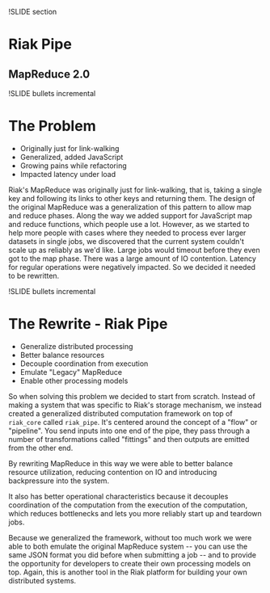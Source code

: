 !SLIDE section

# Riak Pipe

## MapReduce 2.0

!SLIDE bullets incremental

# The Problem

* Originally just for link-walking
* Generalized, added JavaScript
* Growing pains while refactoring
* Impacted latency under load

<div class="notes hidden">
Riak's MapReduce was originally just for link-walking, that is, taking
a single key and following its links to other keys and returning
them. The design of the original MapReduce was a generalization of
this pattern to allow map and reduce phases. Along the way we added
support for JavaScript map and reduce functions, which people use a
lot.  However, as we started to help more people with cases where they
needed to process ever larger datasets in single jobs, we discovered
that the current system couldn't scale up as reliably as we'd
like. Large jobs would timeout before they even got to the map
phase. There was a large amount of IO contention. Latency for regular
operations were negatively impacted. So we decided it needed to be rewritten.
</div>

!SLIDE bullets incremental

# The Rewrite - Riak Pipe

* Generalize distributed processing
* Better balance resources
* Decouple coordination from execution
* Emulate "Legacy" MapReduce
* Enable other processing models

<div class="notes hidden"> 

<p>So when solving this problem we decided to start from
scratch. Instead of making a system that was specific to Riak's
storage mechanism, we instead created a generalized distributed
computation framework on top of <code>riak_core</code> called
<code>riak_pipe</code>. It's centered around the concept of a "flow"
or "pipeline". You send inputs into one end of the pipe, they pass
through a number of transformations called "fittings" and then outputs
are emitted from the other end.</p>

<p>By rewriting MapReduce in this way we were able to better balance
resource utilization, reducing contention on IO and introducing
backpressure into the system.</p> 

<p> It also has better operational characteristics because it
decouples coordination of the computation from the execution of the
computation, which reduces bottlenecks and lets you more reliably
start up and teardown jobs.</p>

<p>Because we generalized the framework, without too much work we were
able to both emulate the original MapReduce system -- you can use the
same JSON format you did before when submitting a job -- and to
provide the opportunity for developers to create their own processing
models on top. Again, this is another tool in the Riak platform for
building your own distributed systems.</p>

</div>
